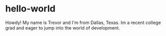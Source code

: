 # hello-world
Howdy! My name is Trevor and I'm from Dallas, Texas. Im a recent college grad and eager to jump into the world of development. 
